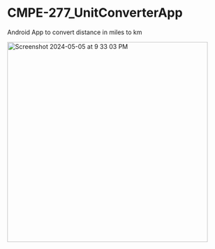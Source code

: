 # CMPE-277_UnitConverterApp

Android App to convert distance in miles to km

<img width="459" alt="Screenshot 2024-05-05 at 9 33 03 PM" src="https://github.com/pujaKumari15/Distance_Unit_Converter/assets/144502687/2d20e206-30a5-4a74-ac4b-683ae713efa3">
